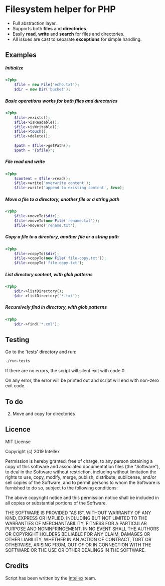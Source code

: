 # Filesystem helper for PHP

* Full abstraction layer.
* Supports both __files__ and __directories__.
* Easily __read__, __write__ and __search__ for files and directories. 
* All issues are cast to separate __exceptions__ for simple handling.


Examples
--------------------

##### Initialize

```php
<?php
	$file = new File('echo.txt');
	$dir = new Dir('bucket');
```

##### Basic operations works for both files and directories
```php
<?php
	$file->exists();
	$file->isReadable();
	$file->isWritable();
	$file->touch();
	$file->delete();
	
	$path = $file->getPath();
	$path = "{$file}";
```

##### File read and write
```php
<?php
	$content = $file->read();
	$file->write('overwrite content');
	$file->write('append to existing content', true);
```

##### Move a file to a directory, another file or a string path
```php
<?php
	$file->moveTo($dir);
	$file->moveTo(new File('rename.txt'));
	$file->moveTo('rename.txt');
```

##### Copy a file to a directory, another file or a string path
```php
<?php
	$file->copyTo($dir);
	$file->copyTo(new File('file-copy.txt'));
	$file->copyTo('file-copy.txt');
```

##### List directory content, with glob patterns
```php
<?php
	$dir->listDirectory();
	$dir->listDirectory('*.txt');
```

#####  Recursively find in directory, with glob patterns
```php
<?php
	$dir->find('*.xml');
```


Testing
--------------------
Go to the 'tests' directory and run:
```sh
./run-tests
```

If there are no errors, the script will silent exit with code 0.

On any error, the error will be printed out and script will end with non-zero exit code.


To do
--------------------
2. Move and copy for directories


Licence
--------------------
MIT License

Copyright (c) 2019 Intellex

Permission is hereby granted, free of charge, to any person obtaining a copy
of this software and associated documentation files (the "Software"), to deal
in the Software without restriction, including without limitation the rights
to use, copy, modify, merge, publish, distribute, sublicense, and/or sell
copies of the Software, and to permit persons to whom the Software is
furnished to do so, subject to the following conditions:

The above copyright notice and this permission notice shall be included in all
copies or substantial portions of the Software.

THE SOFTWARE IS PROVIDED "AS IS", WITHOUT WARRANTY OF ANY KIND, EXPRESS OR
IMPLIED, INCLUDING BUT NOT LIMITED TO THE WARRANTIES OF MERCHANTABILITY,
FITNESS FOR A PARTICULAR PURPOSE AND NONINFRINGEMENT. IN NO EVENT SHALL THE
AUTHORS OR COPYRIGHT HOLDERS BE LIABLE FOR ANY CLAIM, DAMAGES OR OTHER
LIABILITY, WHETHER IN AN ACTION OF CONTRACT, TORT OR OTHERWISE, ARISING FROM,
OUT OF OR IN CONNECTION WITH THE SOFTWARE OR THE USE OR OTHER DEALINGS IN THE
SOFTWARE.


Credits
--------------------
Script has been written by the [Intellex](https://intellex.rs/en) team.
